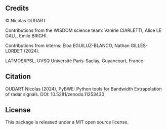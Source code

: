 ## Credits

© Nicolas OUDART

Contributions from the WISDOM science team: Valérie CIARLETTI, Alice LE GALL, Emile BRIGHI.

Contributions from interns: Eloa EGUILUZ-BLANCO, Nathan GILLES-LORDET (2024).

LATMOS/IPSL, UVSQ Université Paris-Saclay, Guyancourt, France

## Citation

OUDART Nicolas (2024), PyBWE: Python tools for Bandwidth Extrapolation of radar signals.
DOI: 10.5281/zenodo.11253430

## License

This package is released under a MIT open source license.